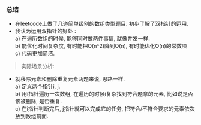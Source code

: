 ### 总结
- 在leetcode上做了几道简单级别的数组类型题目. 初步了解了双指针的运用. 
- 我认为运用双指针的好处 :  
a) 在遍历数组的时候, 能够同时做两件事情, 就像并发一样.  
b) 能优化时间复杂度, 有时能把O(n^2)降到O(n), 有时能优化O(n)的常数项  
c) 代码更加简洁. 

> 实际场景分析:

- 就移除元素和删除重复元素两题来说, 思路一样.   
a) 定义两个指针i, j.  
b) 用i指针遍历一次数组, 在遍历的时候i复杂找到符合题意的元素, 比如说是否该被删除, 是否重复.   
c) 在i指针判断完后, j指针就可以完成它的任务, 把符合/不符合要求的元素依次放到数组前面.